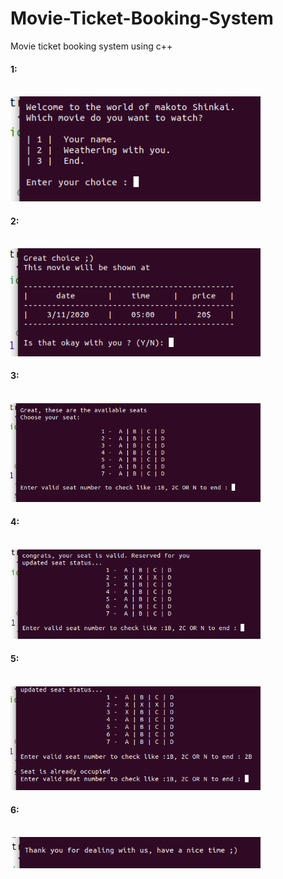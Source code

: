 # Movie-Ticket-Booking-System
Movie ticket booking system using c++

#### 1: <br> <br>
<img src="Images/1.png"  width="400"/>  

#### 2: <br> <br>
<img src="Images/2.png"  width="400"/>  


#### 3: <br> <br>
<img src="Images/3.png"  width="400"/>  


#### 4: <br> <br>
<img src="Images/4.png"  width="400"/>  


#### 5: <br> <br>
<img src="Images/5.png"  width="400"/>  


#### 6: <br> <br>
<img src="Images/6.png"  width="400"/>  

